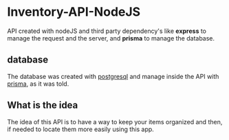 # Inventory-API-NodeJS

API created with nodeJS and third party dependency's like **express** to manage the request and the server, and **prisma** to manage the database.

## database

The database was created with [postgresql](https://www.postgresql.org/) and manage inside the API with [prisma](https://www.prisma.io/), as it was told.

## What is the idea

The idea of this API is to have a way to keep your items organized and then, if needed to locate them more easily using this app.
